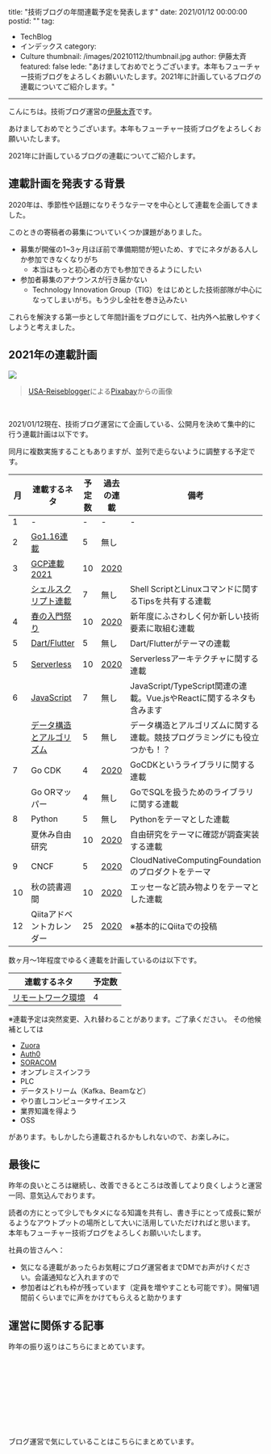 title: "技術ブログの年間連載予定を発表します"
date: 2021/01/12 00:00:00
postid: ""
tag:
  - TechBlog
  - インデックス
category:
  - Culture
thumbnail: /images/20210112/thumbnail.jpg
author: 伊藤太斉
featured: false
lede: "あけましておめでとうございます。本年もフューチャー技術ブログをよろしくお願いいたします。2021年に計画しているブログの連載についてご紹介します。"
---

こんにちは。技術ブログ運営の[伊藤太斉](https://twitter.com/kaedemalu)です。

あけましておめでとうございます。本年もフューチャー技術ブログをよろしくお願いいたします。

2021年に計画しているブログの連載についてご紹介します。

## 連載計画を発表する背景

2020年は、季節性や話題になりそうなテーマを中心として連載を企画してきました。

このときの寄稿者の募集についていくつか課題がありました。

* 募集が開催の1~3ヶ月ほぼ前で準備期間が短いため、すでにネタがある人しか参加できなくなりがち
    * 本当はもっと初心者の方でも参加できるようにしたい
* 参加者募集のアナウンスが行き届かない
    * Technology Innovation Group（TIG）をはじめとした技術部隊が中心になってしまいがち。もう少し全社を巻き込みたい

これらを解決する第一歩として年間計画をブログにして、社内外へ拡散しやすくしようと考えました。


## 2021年の連載計画

<img src="/images/20210112/new-year-resolution-5859760_1280.jpg" loading="lazy">

> <a href="https://pixabay.com/ja/users/usa-reiseblogger-328188/?utm_source=link-attribution&amp;utm_medium=referral&amp;utm_campaign=image&amp;utm_content=5859760">USA-Reiseblogger</a>による<a href="https://pixabay.com/ja/?utm_source=link-attribution&amp;utm_medium=referral&amp;utm_campaign=image&amp;utm_content=5859760">Pixabay</a>からの画像

<br>

2021/01/12現在、技術ブログ運営にて企画している、公開月を決めて集中的に行う連載計画は以下です。

同月に複数実施することもありますが、並列で走らないように調整する予定です。


| 月 | 連載するネタ                           | 予定数 | 過去の連載 | 備考 |
| ---| ------------------------------------ | ----- | ------------------ | ---|
| 1  | -                                   | -     | -                  | - |
| 2  | [Go1.16連載](/articles/20210207/)   | 5     | 無し            |  |
| 3  | [GCP連載2021](/articles/20210307/)   | 10    | [2020](/articles/20200202/) |  |
|    | [シェルスクリプト連載](/articles/20210321/)  | 7   | 無し | Shell ScriptとLinuxコマンドに関するTipsを共有する連載|
| 4  | [春の入門祭り](/articles/20210414a/) | 10     | [2020](/articles/20200529/) | 新年度にふさわしく何か新しい技術要素に取組む連載 |
| 5  | [Dart/Flutter](/articles/20210510a/)  | 5     | 無し           | Dart/Flutterがテーマの連載 |
| 5  | [Serverless](/articles/20210531a/)   | 10     | [2020](/articles/20200322/) | Serverlessアーキテクチャに関する連載 |
| 6  | [JavaScript](/articles/20210614a/)   | 7      | 無し | JavaScript/TypeScript関連の連載。Vue.jsやReactに関するネタも含みます |
|    | [データ構造とアルゴリズム](/articles/20210628a/)   | 5 | 無し | データ構造とアルゴリズムに関する連載。競技プログラミングにも役立つかも！？ |
| 7  | Go CDK                            | 4     | [2020](/articles/20191111/) | GoCDKというライブラリに関する連載 |
|    | Go ORマッパー                     | 4     | 無し | GoでSQLを扱うためのライブラリに関する連載 |
| 8  | Python                            | 5      | 無し | Pythonをテーマとした連載 |
|    | 夏休み自由研究                     | 10    | [2020](/articles/20200726/) | 自由研究をテーマに確認が調査実装する連載 |
| 9  | CNCF                               | 5    | [2020](/articles/20200928/) | CloudNativeComputingFoundationのプロダクトをテーマ |
| 10 | 秋の読書週間                      | 10    | [2020](/articles/20201026/) | エッセーなど読み物よりをテーマとした連載 |
| 12 | Qiitaアドベントカレンダー           | 25 | [2020](https://qiita.com/advent-calendar/2020/future) | ※基本的にQiitaでの投稿 |


数ヶ月～1年程度でゆるく連載を計画しているのは以下です。

| 連載するネタ       | 予定数 |
| ----------------- | ----- |
| [リモートワーク環境](/articles/20210118/) | 4     |


※連載予定は突然変更、入れ替わることがあります。ご了承ください。
その他候補としては

- [Zuora](/tags/Zuora/)
- [Auth0](/tags/Auth0/)
- [SORACOM](/tags/SORACOM/)
- オンプレミスインフラ
- PLC
- データストリーム（Kafka、Beamなど）
- やり直しコンピュータサイエンス
- 業界知識を得よう
- OSS

があります。もしかしたら連載されるかもしれないので、お楽しみに。


## 最後に

昨年の良いところは継続し、改善できるところは改善してより良くしようと運営一同、意気込んでおります。

読者の方にとって少しでもタメになる知識を共有し、書き手にとって成長に繋がるようなアウトプットの場所として大いに活用していただければと思います。
本年もフューチャー技術ブログをよろしくお願いいたします。


社員の皆さんへ：

* 気になる連載があったらお気軽にブログ運営者までDMでお声がけください。会議通知など入れますので
* 参加者はどれも枠が残っています（定員を増やすことも可能です）。開催1週間前くらいまでに声をかけてもらえると助かります

## 運営に関係する記事

昨年の振り返りはこちらにまとめています。

<div class="iframely-embed"><div class="iframely-responsive" style="height: 140px; padding-bottom: 0;"><a href="https://future-architect.github.io/articles/20201127/index.html" data-iframely-url="//cdn.iframe.ly/mp0v8g9?iframe=card-small"></a></div></div>


ブログ運営で気にしていることはこちらにまとめています。

<div class="iframely-embed"><div class="iframely-responsive" style="height: 140px; padding-bottom: 0;"><a href="https://future-architect.github.io/articles/20200530/index.html" data-iframely-url="//cdn.iframe.ly/NZFPJjo?iframe=card-small"></a></div></div>

<script async src="//cdn.iframe.ly/embed.js" charset="utf-8"></script>
